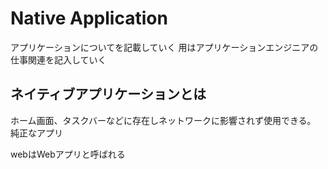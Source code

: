 # Native Application

アプリケーションについてを記載していく
用はアプリケーションエンジニアの仕事関連を記入していく

## ネイティブアプリケーションとは

ホーム画面、タスクバーなどに存在しネットワークに影響されず使用できる。
純正なアプリ

webはWebアプリと呼ばれる
